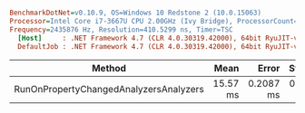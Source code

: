 ``` ini

BenchmarkDotNet=v0.10.9, OS=Windows 10 Redstone 2 (10.0.15063)
Processor=Intel Core i7-3667U CPU 2.00GHz (Ivy Bridge), ProcessorCount=4
Frequency=2435876 Hz, Resolution=410.5299 ns, Timer=TSC
  [Host]     : .NET Framework 4.7 (CLR 4.0.30319.42000), 64bit RyuJIT-v4.7.2115.0
  DefaultJob : .NET Framework 4.7 (CLR 4.0.30319.42000), 64bit RyuJIT-v4.7.2115.0


```
 |                                 Method |     Mean |     Error |    StdDev |   Gen 0 |   Gen 1 | Allocated |
 |--------------------------------------- |---------:|----------:|----------:|--------:|--------:|----------:|
 | RunOnPropertyChangedAnalyzersAnalyzers | 15.57 ms | 0.2087 ms | 0.1952 ms | 78.1250 | 15.6250 | 263.25 KB |
